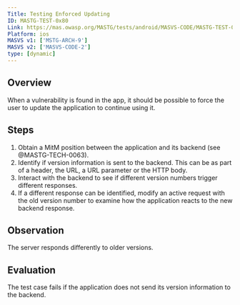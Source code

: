 ```yaml
---
Title: Testing Enforced Updating
ID: MASTG-TEST-0x80
Link: https://mas.owasp.org/MASTG/tests/android/MASVS-CODE/MASTG-TEST-0080/
Platform: ios
MASVS v1: ['MSTG-ARCH-9']
MASVS v2: ['MASVS-CODE-2']
type: [dynamic]
---
```


## Overview

When a vulnerability is found in the app, it should be possible to force the user to update the application to continue using it.

## Steps

1. Obtain a MitM position between the application and its backend (see @MASTG-TECH-0063).
2. Identify if version information is sent to the backend. This can be as part of a header, the URL, a URL parameter or the HTTP body.
3. Interact with the backend to see if different version numbers trigger different responses.
4. If a different response can be identified, modify an active request with the old version number to examine how the application reacts to the new backend response.

## Observation

The server responds differently to older versions.

## Evaluation

The test case fails if the application does not send its version information to the backend.
